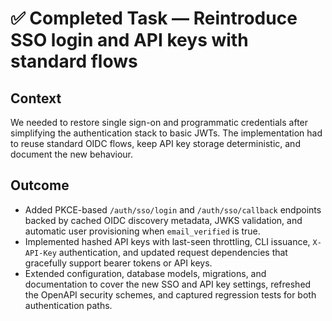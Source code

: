 # ✅ Completed Task — Reintroduce SSO login and API keys with standard flows

## Context
We needed to restore single sign-on and programmatic credentials after simplifying the authentication stack to basic JWTs. The
implementation had to reuse standard OIDC flows, keep API key storage deterministic, and document the new behaviour.

## Outcome
- Added PKCE-based `/auth/sso/login` and `/auth/sso/callback` endpoints backed by cached OIDC discovery metadata, JWKS
  validation, and automatic user provisioning when `email_verified` is true.
- Implemented hashed API keys with last-seen throttling, CLI issuance, `X-API-Key` authentication, and updated request
  dependencies that gracefully support bearer tokens or API keys.
- Extended configuration, database models, migrations, and documentation to cover the new SSO and API key settings, refreshed
  the OpenAPI security schemes, and captured regression tests for both authentication paths.
